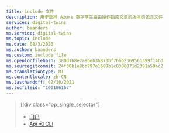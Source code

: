 ```yaml
---
title: include 文件
description: 用于选择 Azure 数字孪生路由操作指南文章的版本的包含文件
services: digital-twins
author: baanders
ms.service: digital-twins
ms.topic: include
ms.date: 08/3/2020
ms.author: baanders
ms.custom: include file
ms.openlocfilehash: 380d168e2a8beb36873bf76bb236956b399f14bd
ms.sourcegitcommit: 24f30b1e8bb797e1609b1c8300871d2391a59ac2
ms.translationtype: MT
ms.contentlocale: zh-CN
ms.lasthandoff: 02/10/2021
ms.locfileid: "100106167"
---
```

> [!div class="op_single_selector"]
> * [门户](../articles/digital-twins/how-to-manage-routes-portal.md)
> * [Api 和 CLI](../articles/digital-twins/how-to-manage-routes-apis-cli.md)